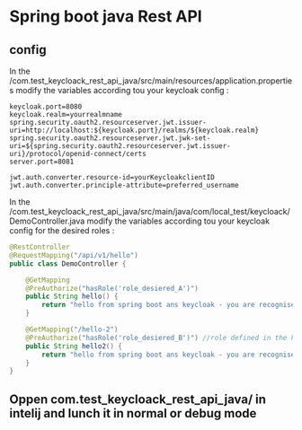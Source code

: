 # Spring boot java Rest API
## config
In the /com.test_keycloack_rest_api_java/src/main/resources/application.properties 
modify the variables according tou your keycloak config :
```properties
keycloak.port=8080
keycloak.realm=yourrealmname
spring.security.oauth2.resourceserver.jwt.issuer-uri=http://localhost:${keycloak.port}/realms/${keycloak.realm}
spring.security.oauth2.resourceserver.jwt.jwk-set-uri=${spring.security.oauth2.resourceserver.jwt.issuer-uri}/protocol/openid-connect/certs
server.port=8081

jwt.auth.converter.resource-id=yourKeycloakclientID
jwt.auth.converter.principle-attribute=preferred_username
```

In the /com.test_keycloack_rest_api_java/src/main/java/com/local_test/keycloack/DemoController.java
modify the variables according tou your keycloak config for the desired roles :
```java
@RestController
@RequestMapping("/api/v1/hello")
public class DemoController {

    @GetMapping
    @PreAuthorize("hasRole('role_desiered_A')")
    public String hello() {
        return "hello from spring boot ans keycloak - you are recognised as a role_desiered_A";
    }

    @GetMapping("/hello-2")
    @PreAuthorize("hasRole('role_desiered_B')") //role defined in the keycloak installation.
    public String hello2() {
        return "hello from spring boot ans keycloak - you are recognised as a role_desiered_B";
    }
}

```

## Oppen com.test_keycloack_rest_api_java/ in intelij and lunch it in normal or debug mode